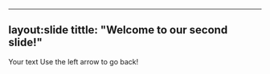 ---
layout:slide
tittle: "Welcome to our second slide!"
----
Your text
Use the left arrow to go back!
